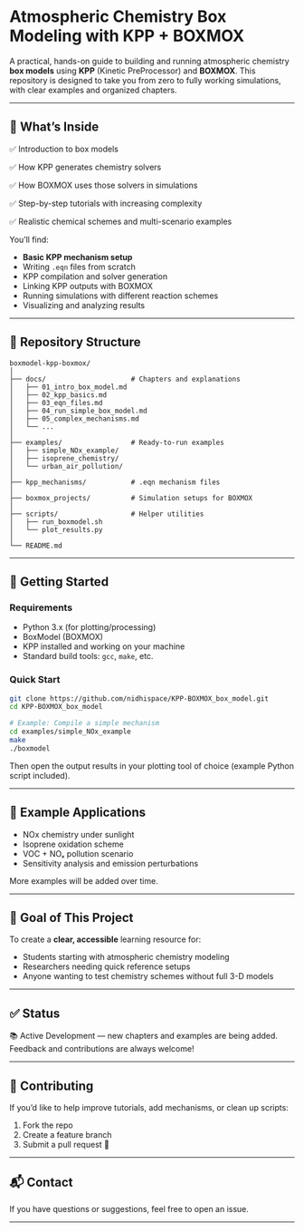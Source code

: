 # Atmospheric Chemistry Box Modeling with KPP + BOXMOX

A practical, hands-on guide to building and running atmospheric chemistry **box models** using **KPP** (Kinetic PreProcessor) and **BOXMOX**.
This repository is designed to take you from zero to fully working simulations, with clear examples and organized chapters.

---

## 📌 What’s Inside

✅ Introduction to box models

✅ How KPP generates chemistry solvers

✅ How BOXMOX uses those solvers in simulations

✅ Step-by-step tutorials with increasing complexity

✅ Realistic chemical schemes and multi-scenario examples

You’ll find:

* **Basic KPP mechanism setup**
* Writing `.eqn` files from scratch
* KPP compilation and solver generation
* Linking KPP outputs with BOXMOX
* Running simulations with different reaction schemes
* Visualizing and analyzing results

---

## 📂 Repository Structure

```
boxmodel-kpp-boxmox/
│
├── docs/                     # Chapters and explanations
│   ├── 01_intro_box_model.md
│   ├── 02_kpp_basics.md
│   ├── 03_eqn_files.md
│   ├── 04_run_simple_box_model.md
│   ├── 05_complex_mechanisms.md
│   └── ...
│
├── examples/                 # Ready-to-run examples
│   ├── simple_NOx_example/
│   ├── isoprene_chemistry/
│   └── urban_air_pollution/
│
├── kpp_mechanisms/           # .eqn mechanism files
│
├── boxmox_projects/          # Simulation setups for BOXMOX
│
├── scripts/                  # Helper utilities
│   ├── run_boxmodel.sh
│   └── plot_results.py
│
└── README.md
```

---

## 🚀 Getting Started

### Requirements

* Python 3.x (for plotting/processing)
* BoxModel (BOXMOX)
* KPP installed and working on your machine
* Standard build tools: `gcc`, `make`, etc.

### Quick Start

```bash
git clone https://github.com/nidhispace/KPP-BOXMOX_box_model.git
cd KPP-BOXMOX_box_model

# Example: Compile a simple mechanism
cd examples/simple_NOx_example
make
./boxmodel
```

Then open the output results in your plotting tool of choice (example Python script included).

---

## 🧪 Example Applications

* NOx chemistry under sunlight
* Isoprene oxidation scheme
* VOC + NOₓ pollution scenario
* Sensitivity analysis and emission perturbations

More examples will be added over time.

---

## 🎯 Goal of This Project

To create a **clear, accessible** learning resource for:

* Students starting with atmospheric chemistry modeling
* Researchers needing quick reference setups
* Anyone wanting to test chemistry schemes without full 3-D models

---

## ✅ Status

📚 Active Development — new chapters and examples are being added.
Feedback and contributions are always welcome!

---

## 🤝 Contributing

If you’d like to help improve tutorials, add mechanisms, or clean up scripts:

1. Fork the repo
2. Create a feature branch
3. Submit a pull request 🎉

---

## 📬 Contact

If you have questions or suggestions, feel free to open an issue.

---

